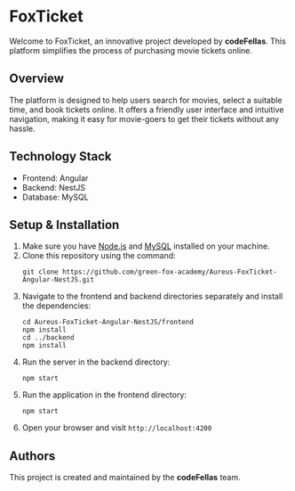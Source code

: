 # FoxTicket

Welcome to FoxTicket, an innovative project developed by **codeFellas**. This platform simplifies the process of purchasing movie tickets online.

## Overview

The platform is designed to help users search for movies, select a suitable time, and book tickets online. It offers a friendly user interface and intuitive navigation, making it easy for movie-goers to get their tickets without any hassle.

## Technology Stack

- Frontend: Angular
- Backend: NestJS
- Database: MySQL

## Setup & Installation

1. Make sure you have [Node.js](https://nodejs.org/en/download/) and [MySQL](https://dev.mysql.com/downloads/installer/) installed on your machine.
2. Clone this repository using the command:
   ```
   git clone https://github.com/green-fox-academy/Aureus-FoxTicket-Angular-NestJS.git
   ```
3. Navigate to the frontend and backend directories separately and install the dependencies:
   ```
   cd Aureus-FoxTicket-Angular-NestJS/frontend
   npm install
   cd ../backend
   npm install
   ```
4. Run the server in the backend directory:
   ```
   npm start
   ```
5. Run the application in the frontend directory:
   ```
   npm start
   ```
6. Open your browser and visit `http://localhost:4200`

## Authors

This project is created and maintained by the **codeFellas** team.
